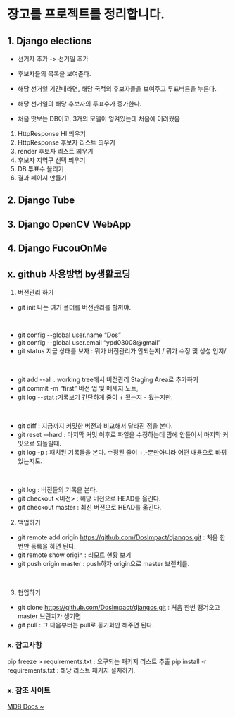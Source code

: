 # 장고를 프로젝트를 정리합니다.

## 1. Django elections
- 선거자 추가 -> 선거일 추가 

- 후보자들의 목록을 보여준다.
- 해당 선거일 기간내라면, 해당 국적의 후보자들을 보여주고 투표버튼을 누른다.
- 해당 선거일의 해당 후보자의 투표수가 증가한다.

- 처음 맛보는 DB이고, 3개의 모델이 엉켜있는데 처음에 어려웠음

1. HttpResponse HI 띄우기
2. HttpResponse 후보자 리스트 띄우기
3. render 후보자 리스트 띄우기
4. 후보자 지역구 선택 띄우기
5. DB 투표수 올리기
6. 결과 페이지 만들기


## 2. Django Tube

## 3. Django OpenCV WebApp

## 4. Django FucouOnMe

## x. github 사용방법 by생활코딩

1. 버전관리 하기

- git init 나는 여기 폴더를 버전관리를 할꺼야.
<br>

- git config --global user.name “Dos”
- git config --global user.email “ypd03008@gmail”
- git status 지금 상태를 보자 : 뭐가 버전관리가 안되는지 / 뭐가 수정 및 생성 인지/
<br>

- git add --all . working tree에서 버전관리 Staging Area로 추가하기
- git commit -m “first” 버전 업 및 메세지 노트,
- git log --stat :기록보기 간단하게 줄이 + 됬는지 - 됬는지만.
<br>

- git diff : 지금까지 커밋한 버전과 비교해서 달라진 점을 본다.
- git reset --hard : 마지막 커밋 이후로 파일을 수정하는데 맘에 안들어서 마지막 커밋으로 되돌릴때.
- git log -p : 패치된 기록들을 본다. 수정된 줄이 +,-뿐만아니라 어떤 내용으로 바뀌었는지도.
<br>

- git log : 버전들의 기록을 본다.
- git checkout <버전> : 해당 버전으로 HEAD를 옮긴다.
- git checkout master : 최신 버전으로 HEAD를 옮긴다.


2. 백업하기

- git remote add origin https://github.com/DosImpact/djangos.git : 처음 한번만 등록을 하면 된다.
- git remote show origin : 리모트 현황 보기
- git push origin master : push하자 origin으로 master 브랜치를.
<br>

3. 협업하기
- git clone https://github.com/DosImpact/djangos.git : 처음 한번 땡겨오고 master 브런치가 생기면
- git pull : 그 다음부터는 pull로 동기화만 해주면 된다.

### x. 참고사항

pip freeze > requirements.txt : 요구되는 패키지 리스트 추출
pip install -r requirements.txt : 해당 리스트 패키지 설치하기.

### x. 참조 사이트
[MDB Docs ~ ](https://mdbootstrap.com/docs/jquery/css/animations/)